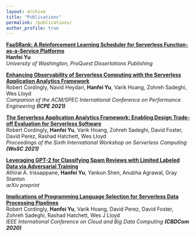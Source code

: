 ```yaml
---
layout: archive
title: "Publications"
permalink: /publications/
author_profile: true
---
```


<!-- {% if author.googlescholar %}
  You can also find my articles on <u><a href="{{author.googlescholar}}">my Google Scholar profile</a>.</u>
{% endif %}

{% include base_path %}

{% for post in site.publications reversed %}
  {% include archive-single.html %}
{% endfor %} -->

[**FaaSRank: A Reinforcement Learning Scheduler for Serverless Function-as-a-Service Platforms**](https://hanfeiyu.github.io/publications/master-thesis)  
**Hanfei Yu**  
*University of Washington, ProQuest Dissertations Publishing*

[**Enhancing Observability of Serverless Computing with the Serverless Application Analytics Framework**](https://hanfeiyu.github.io/publications/icpe-tutorial-saaf)  
Robert Cordingly, Navid Heydari, **Hanfei Yu**, Varik Hoang, Zohreh Sadeghi, Wes Lloyd  
*Companion of the ACM/SPEC International Conference on Performance Engineering* ***(ICPE 2021)***

[**The Serverless Application Analytics Framework: Enabling Design Trade-off Evaluation for Serverless Software**](https://hanfeiyu.github.io/publications/wosc-saaf)  
Robert Cordingly, **Hanfei Yu**, Varik Hoang, Zohreh Sadeghi, David Foster, David Perez, Rashad Hatchett, Wes Lloyd  
*Proceedings of the Sixth International Workshop on Serverless Computing* ***(WoSC 2021)***

[**Leveraging GPT-2 for Classifying Spam Reviews with Limited Labeled Data via Adversarial Training**](https://hanfeiyu.github.io/publications/spamgan-gpt2)  
Athirai A. Irissappane, **Hanfei Yu**, Yankun Shen, Anubha Agrawal, Gray Stanton  
*arXiv preprint*

[**Implications of Programming Language Selection for Serverless Data Processing Pipelines**](https://hanfeiyu.github.io/publications/cbdcom-saaf-proglang)  
Robert Cordingly, **Hanfei Yu**, Varik Hoang, David Perez, David Foster, Zohreh Sadeghi, Rashad Hatchett, Wes J Lloyd  
*IEEE International Conference on Cloud and Big Data Computing* ***(CBDCom 2020)***
